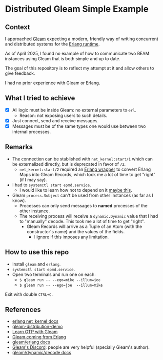 # Distributed Gleam Simple Example

## Context

I approached [Gleam](https://gleam.run) expecting a modern, friendly way
of writing concurrent and distributed systems for the
[Erlang runtime](https://en.wikipedia.org/wiki/BEAM_(Erlang_virtual_machine)).

As of April 2025, I found no example of how to communicate
two BEAM instances using Gleam that is both simple and up to date.

The goal of this repository is to reflect my attempt at it
and allow others to give feedback.

I had no prior experience with Gleam or Erlang.

## What I tried to achieve

* [x] All logic must be inside Gleam: no external parameters to `erl`.
    * Reason: not exposing users to such details.
* [x] Just connect, send and receive messages.
* [x] Messages must be of the same types one would use between
      two internal processes.

## Remarks

* The connection can be stablished with `net_kernel:start/1` which can be
externalized directly, but is deprecated in favor of `/2`.
  * `net_kernel:start/2` required an [Erlang wrapper](src/net_kernel_start_wrapper.erl)
     to convert Erlang Maps into Gleam Records, which took me a lot of time
     to get "right" (if I may say).
* I had to `systemctl start epmd.service`.
  * I would like to learn how not to depend on it [maybe this](https://blog.erlware.org/epmdlessless/). 
* Gleam `process.Subject` can't be used from other instances (as far as I know).
  * Processes can only send messages to **named** processes of the other instance.
  * The receiving process will receive a `dynamic.Dynamic` value that
    I had to "manually" decode. This took me a lot of time to get "right".
    * Gleam Records will arrive as a Tuple of an Atom (with the constructor's name)
      and the values of the fields.
      * I ignore if this imposes any limitation.

## How to use this repo

* Install `gleam` and `erlang`.
* `systemctl start epmd.service`.
* Open two terminals and run one on each:
  * `$ gleam run -- --ego=mike --illum=joe`
  * `$ gleam run -- --ego=joe  --illum=mike`

Exit with double `CTRL+C`.

## References

* [erlang net_kernel docs](https://www.erlang.org/doc/apps/kernel/net_kernel.html)
* [gleam-distribution-demo](https://github.com/wmealing/gleam-distribution-demo)
* [Learn OTP with Gleam](https://github.com/bcpeinhardt/learn_otp_with_gleam)
* [Gleam coming from Erlang](https://olano.dev/blog/gleam-coming-from-erlang)
* [gleam/erlang docs](https://hexdocs.pm/gleam_erlang/0.34.0/index.html)
* [Gleam's Discord](https://discord.gg/Fm8Pwmy): people are very helpful (specially Gleam's author).
* [gleam/dynamic/decode docs](https://hexdocs.pm/gleam_stdlib/gleam/dynamic/decode.html)
